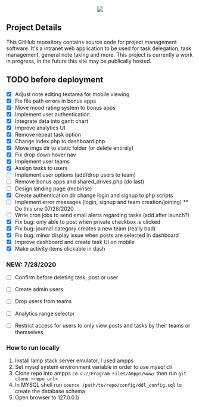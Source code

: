 <p align="center">
  <img src="https://github.com/SatherWS/Consciencec/blob/master/static/logo.png">
</p>

## Project Details
This GitHub repository contains source code for project management software. It's a intranet web application to be used for task delegation, task management, general note taking and more. This project is currently a work in progress, in the future this site may be publically hosted.

## TODO before deployment
- [X] Adjust note editing textarea for mobile viewing
- [X] Fix file path errors in bonus apps
- [X] Move mood rating system to bonus apps
- [X] Implement user authentication
- [X] Integrate data into gantt chart 
- [X] Improve analytics UI
- [X] Remove repeat task option
- [X] Change index.php to dashboard.php
- [X] Move imgs dir to static folder (or delete entirely)
- [X] Fix drop down hover nav
- [X] Implement user teams
- [X] Assign tasks to users
- [ ] Implement user options (add/drop users to team)
- [ ] Remove bonus apps and shared_drives.php (do last)
- [ ] Design landing page (mobirise)
- [X] Create authentication dir change login and signup to php scripts
- [ ] Implement error messages (login, signup and team creation/joining)  ** Do this one 07/28/2020
- [ ] Write cron jobs to send email alerts regarding tasks (add after launch?)
- [X] Fix bug: only able to post when private checkbox is clicked
- [X] Fix bug: journal category creates a new team (really bad)
- [X] Fix bug: minor display issue when posts are selected in dashboard
- [X] Improve dashboard and create task UI on mobile
- [X] Make activity items clickable in dash

### NEW: 7/28/2020 
- [ ] Confirm before deleting task, post or user
- [ ] Create admin users
- [ ] Drop users from teams
- [ ] Analytics range selector
- [ ] Restrict access for users to only view posts and tasks by their teams or themselves


### How to run locally
1. Install lamp stack server emulator, I used ampps 
2. Set mysql system environment variable in order to use mysql cli
3. Clone repo into ampps `cd C://Program Files/Ampps/www/` then run `git clone <repo url>`
4. In MYSQL shell run `source /path/to/repo/config/ddl_config.sql` to create the database schema
5. Open browser to 127.0.0.1/<repo-name>
   
